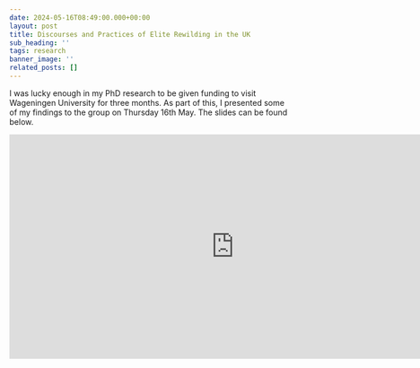 ```yaml
---
date: 2024-05-16T08:49:00.000+00:00
layout: post
title: Discourses and Practices of Elite Rewilding in the UK
sub_heading: ''
tags: research
banner_image: ''
related_posts: []
---
```


I was lucky enough in my PhD research to be given funding to visit Wageningen University for three months. As part of this, I presented some of my findings to the group on Thursday 16th May. The slides can be found below. 

<iframe src="https://docs.google.com/presentation/d/e/2PACX-1vS26nX7nRBJh30ofbx6C6qt-8pen5f1Orrk92_AsLrljeqheTfzRbLwRMgpdZq6tw/embed?start=false&loop=false&delayms=15000" frameborder="0" width="800" height="400" allowfullscreen="true" mozallowfullscreen="true" webkitallowfullscreen="true"></iframe>
